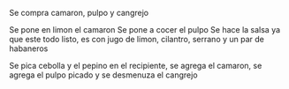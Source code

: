 Se compra camaron, pulpo y cangrejo

Se pone  en limon el camaron
Se pone a cocer el pulpo
Se hace la salsa ya que este todo listo, es con jugo de limon, cilantro, serrano y un par de habaneros

Se pica cebolla y el pepino en el recipiente, se agrega el camaron, se agrega el pulpo picado y se desmenuza el cangrejo
